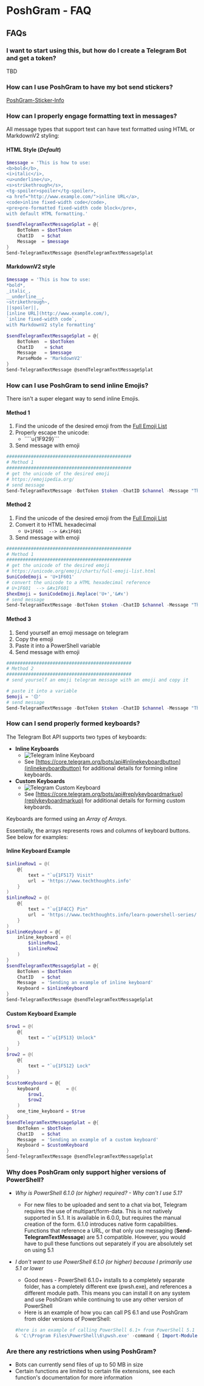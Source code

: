 # PoshGram - FAQ

## FAQs

### I want to start using this, but how do I create a Telegram Bot and get a token?

TBD

### How can I use PoshGram to have my bot send stickers?

[PoshGram-Sticker-Info](docs/PoshGram-Sticker-Info.md)

### How can I properly engage formatting text in messages?

All message types that support text can have text formatted using HTML or MarkdownV2 styling:

#### HTML Style (*Default*)

```powershell
$message = 'This is how to use:
<b>bold</b>,
<i>italic</i>,
<u>underline</u>,
<s>strikethrough</s>,
<tg-spoiler>spoiler</tg-spoiler>,
<a href="http://www.example.com/">inline URL</a>,
<code>inline fixed-width code</code>,
<pre>pre-formatted fixed-width code block</pre>,
with default HTML formatting.'

$sendTelegramTextMessageSplat = @{
    BotToken = $botToken
    ChatID   = $chat
    Message  = $message
}
Send-TelegramTextMessage @sendTelegramTextMessageSplat
```

#### MarkdownV2 style

```powershell
$message = 'This is how to use:
*bold*,
_italic_,
__underline__,
~strikethrough~,
||spoiler||,
[inline URL](http://www.example.com/),
`inline fixed-width code`,
with MarkdownV2 style formatting'

$sendTelegramTextMessageSplat = @{
    BotToken  = $botToken
    ChatID    = $chat
    Message   = $message
    ParseMode = 'MarkdownV2'
}
Send-TelegramTextMessage @sendTelegramTextMessageSplat
```

### How can I use PoshGram to send inline Emojis?

There isn't a super elegant way to send inline Emojis.

#### Method 1

1. Find the unicode of the desired emoji from the [Full Emoji List](https://emojipedia.org/)
1. Properly escape the unicode:
    - ````u{1F929}```
1. Send message with emoji

```powershell
##############################################
# Method 1
##############################################
# get the unicode of the desired emoji
# https://emojipedia.org/
# send message
Send-TelegramTextMessage -BotToken $token -ChatID $channel -Message "This is a star-struck face: `u{1F929}"
```

#### Method 2

1. Find the unicode of the desired emoji from the [Full Emoji List](https://unicode.org/emoji/charts/full-emoji-list.html)
1. Convert it to HTML hexadecimal
    - ```U+1F601  --> &#x1F601```
1. Send message with emoji

```powershell
##############################################
# Method 1
##############################################
# get the unicode of the desired emoji
# https://unicode.org/emoji/charts/full-emoji-list.html
$uniCodeEmoji = 'U+1F601'
# convert the unicode to a HTML hexadecimal reference
# U+1F601  --> &#x1F601
$hexEmoji = $uniCodeEmoji.Replace('U+','&#x')
# send message
Send-TelegramTextMessage -BotToken $token -ChatID $channel -Message "This is a smiley face: $hexEmoji"
```

#### Method 3

1. Send yourself an emoji message on telegram
1. Copy the emoji
1. Paste it into a PowerShell variable
1. Send message with emoji

```powershell
##############################################
# Method 2
##############################################
# send yourself an emoji telegram message with an emoji and copy it

# paste it into a variable
$emoji = '😔'
# send message
Send-TelegramTextMessage -BotToken $token -ChatID $channel -Message "This is a sad face: $emoji"
```

### How can I send properly formed keyboards?

The Telegram Bot API supports two types of keyboards:

- **Inline Keyboards**
    - ![Telegram Inline Keyboard](../media/telegram_inline_keyboard.png "Telegram Inline Keyboard example")
    - See [https://core.telegram.org/bots/api#inlinekeyboardbutton](inlinekeyboardbutton) for additional details for forming inline keyboards.
- **Custom Keyboards**
    - ![Telegram Custom Keyboard](../media/telegram_custom_keyboard.png "Telegram Custom Keyboard example")
    - See [https://core.telegram.org/bots/api#replykeyboardmarkup](replykeyboardmarkup) for additional details for forming custom keyboards.

Keyboards are formed using an *Array of Arrays*.

Essentially, the arrays represents rows and columns of keyboard buttons. See below for examples:

#### Inline Keyboard Example

```powershell
$inlineRow1 = @(
    @{
        text = "`u{1F517} Visit"
        url  = 'https://www.techthoughts.info'
    }
)
$inlineRow2 = @(
    @{
        text = "`u{1F4CC} Pin"
        url  = 'https://www.techthoughts.info/learn-powershell-series/'
    }
)
$inlineKeyboard = @{
    inline_keyboard = @(
        $inlineRow1,
        $inlineRow2
    )
}
$sendTelegramTextMessageSplat = @{
    BotToken = $botToken
    ChatID   = $chat
    Message  = 'Sending an example of inline keyboard'
    Keyboard = $inlineKeyboard
}
Send-TelegramTextMessage @sendTelegramTextMessageSplat
```

#### Custom Keyboard Example

```powershell
$row1 = @(
    @{
        text = "`u{1F513} Unlock"
    }
)
$row2 = @(
    @{
        text = "`u{1F512} Lock"
    }
)
$customKeyboard = @{
    keyboard          = @(
        $row1,
        $row2
    )
    one_time_keyboard = $true
}
$sendTelegramTextMessageSplat = @{
    BotToken = $botToken
    ChatID   = $chat
    Message  = 'Sending an example of a custom keyboard'
    Keyboard = $customKeyboard
}
Send-TelegramTextMessage @sendTelegramTextMessageSplat
```

### Why does PoshGram only support higher versions of PowerShell?

- *Why is PowerShell 6.1.0 (or higher) required? - Why can't I use 5.1?*
    - For new files to be uploaded and sent to a chat via bot, Telegram requires the use of multipart/form-data. This is not natively supported in 5.1. It is available in 6.0.0, but requires the manual creation of the form. 6.1.0 introduces native form capabilities. Functions that reference a URL, or that only use messaging  (**Send-TelegramTextMessage**) are 5.1 compatible. However, you would have to pull these functions out separately if you are absolutely set on using 5.1

- *I don't want to use PowerShell 6.1.0 (or higher) because I primarily use 5.1 or lower*
    - Good news - PowerShell 6.1.0+ installs to a completely separate folder, has a completely different exe (pwsh.exe), and references a different module path. This means you can install it on any system and use PoshGram while continuing to use any other version of PowerShell
    - Here is an example of how you can call PS 6.1 and use PoshGram from older versions of PowerShell:

    ```powershell
    #here is an example of calling PowerShell 6.1+ from PowerShell 5.1 to send a Telegram message with PoshGram
    & 'C:\Program Files\PowerShell\6\pwsh.exe' -command { Import-Module PoshGram;$token = '#########:xxxxxxx-xxxxxxxxxxxxxxxxxxxxxxxxxxx';$chat = '-nnnnnnnnn';Send-TelegramTextMessage -BotToken $token -ChatID $chat -Message "Test from 5.1 calling 6.1 to send Telegram Message via PoshGram" }
    ```

### Are there any restrictions when using PoshGram?

- Bots can currently send files of up to 50 MB in size
- Certain functions are limited to certain file extensions, see each function's documentation for more information
